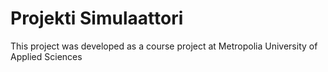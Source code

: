 # Projekti Simulaattori

This project was developed as a course project at Metropolia University of Applied Sciences

